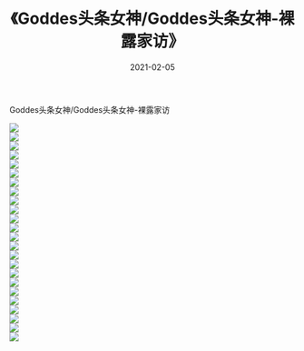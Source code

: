﻿---
layout: post
title:  《Goddes头条女神/Goddes头条女神-裸露家访》
date:   2021-02-05
img: http://pic.660000.xyz/1:/网络美图/2021/Goddes头条女神/Goddes头条女神-裸露家访/000.jpg
categories: [美女, 清纯, 唯美]
---

Goddes头条女神/Goddes头条女神-裸露家访

 ![](http://pic.660000.xyz/1:/网络美图/2021/Goddes头条女神/Goddes头条女神-裸露家访/001.jpg) <br>![](http://pic.660000.xyz/1:/网络美图/2021/Goddes头条女神/Goddes头条女神-裸露家访/002.jpg) <br>![](http://pic.660000.xyz/1:/网络美图/2021/Goddes头条女神/Goddes头条女神-裸露家访/003.jpg) <br>![](http://pic.660000.xyz/1:/网络美图/2021/Goddes头条女神/Goddes头条女神-裸露家访/004.jpg) <br>![](http://pic.660000.xyz/1:/网络美图/2021/Goddes头条女神/Goddes头条女神-裸露家访/005.jpg) <br>![](http://pic.660000.xyz/1:/网络美图/2021/Goddes头条女神/Goddes头条女神-裸露家访/006.jpg) <br>![](http://pic.660000.xyz/1:/网络美图/2021/Goddes头条女神/Goddes头条女神-裸露家访/007.jpg) <br>![](http://pic.660000.xyz/1:/网络美图/2021/Goddes头条女神/Goddes头条女神-裸露家访/008.jpg) <br>![](http://pic.660000.xyz/1:/网络美图/2021/Goddes头条女神/Goddes头条女神-裸露家访/009.jpg) <br>![](http://pic.660000.xyz/1:/网络美图/2021/Goddes头条女神/Goddes头条女神-裸露家访/010.jpg) <br>![](http://pic.660000.xyz/1:/网络美图/2021/Goddes头条女神/Goddes头条女神-裸露家访/011.jpg) <br>![](http://pic.660000.xyz/1:/网络美图/2021/Goddes头条女神/Goddes头条女神-裸露家访/012.jpg) <br>![](http://pic.660000.xyz/1:/网络美图/2021/Goddes头条女神/Goddes头条女神-裸露家访/013.jpg) <br>![](http://pic.660000.xyz/1:/网络美图/2021/Goddes头条女神/Goddes头条女神-裸露家访/014.jpg) <br>![](http://pic.660000.xyz/1:/网络美图/2021/Goddes头条女神/Goddes头条女神-裸露家访/015.jpg) <br>![](http://pic.660000.xyz/1:/网络美图/2021/Goddes头条女神/Goddes头条女神-裸露家访/016.jpg) <br>![](http://pic.660000.xyz/1:/网络美图/2021/Goddes头条女神/Goddes头条女神-裸露家访/017.jpg) <br>![](http://pic.660000.xyz/1:/网络美图/2021/Goddes头条女神/Goddes头条女神-裸露家访/018.jpg) <br>![](http://pic.660000.xyz/1:/网络美图/2021/Goddes头条女神/Goddes头条女神-裸露家访/019.jpg) <br>![](http://pic.660000.xyz/1:/网络美图/2021/Goddes头条女神/Goddes头条女神-裸露家访/020.jpg) <br>![](http://pic.660000.xyz/1:/网络美图/2021/Goddes头条女神/Goddes头条女神-裸露家访/021.jpg) <br>![](http://pic.660000.xyz/1:/网络美图/2021/Goddes头条女神/Goddes头条女神-裸露家访/022.jpg) <br>![](http://pic.660000.xyz/1:/网络美图/2021/Goddes头条女神/Goddes头条女神-裸露家访/023.jpg) <br>![](http://pic.660000.xyz/1:/网络美图/2021/Goddes头条女神/Goddes头条女神-裸露家访/024.jpg) <br>